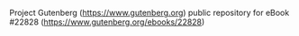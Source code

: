 Project Gutenberg (https://www.gutenberg.org) public repository for eBook #22828 (https://www.gutenberg.org/ebooks/22828)
